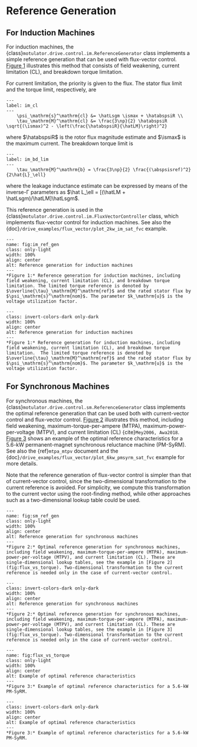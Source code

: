 # Reference Generation

## For Induction Machines

For induction machines, the {class}`motulator.drive.control.im.ReferenceGenerator` class implements a simple reference generation that can be used with flux-vector control. [Figure 1](fig:im_ref_gen) illustrates this method that consists of field weakening, current limitation (CL), and breakdown torque limitation.

For current limitation, the priority is given to the flux. The stator flux limit and the torque limit, respectively, are

```{math}
---
label: im_cl
---
    \psi_\mathrm{s}^\mathrm{cl} &= \hatLsgm \ismax + \hatabspsiR \\
    \tau_\mathrm{M}^\mathrm{cl} &= \frac{3\np}{2} \hatabspsiR \sqrt{(\ismax)^2 - \left(\frac{\hatabspsiR}{\hatLM}\right)^2}
```

where $\hatabspsiR$ is the rotor flux magnitude estimate and $\ismax$ is the maximum current. The breakdown torque limit is

```{math}
---
label: im_bd_lim
---
    \tau_\mathrm{M}^\mathrm{b} = \frac{3\np}{2} \frac{(\abspsisref)^2}{2\hat{L}_\ell} 
```

where the leakage inductance estimate can be expressed by means of the inverse-Γ parameters as $\hat L_\ell = [(\hatLM + \hatLsgm)/\hatLM]\hatLsgm$.

This reference generation is used in the {class}`motulator.drive.control.im.FluxVectorController` class, which implements flux-vector control for induction machines. See also the {doc}`/drive_examples/flux_vector/plot_2kw_im_sat_fvc` example.

```{figure} ../figs/im_ref_gen.svg
---
name: fig:im_ref_gen
class: only-light
width: 100%
align: center
alt: Reference generation for induction machines
---
*Figure 1:* Reference generation for induction machines, including field weakening, current limitation (CL), and breakdown torque limitation. The limited torque reference is denoted by $\overline{\tau}_\mathrm{M}^\mathrm{ref}$ and the rated stator flux by $\psi_\mathrm{s}^\mathrm{nom}$. The parameter $k_\mathrm{u}$ is the voltage utilization factor. 
```

```{figure} ../figs/im_ref_gen.svg
---
class: invert-colors-dark only-dark
width: 100%
align: center
alt: Reference generation for induction machines
---
*Figure 1:* Reference generation for induction machines, including field weakening, current limitation (CL), and breakdown torque limitation.  The limited torque reference is denoted by $\overline{\tau}_\mathrm{M}^\mathrm{ref}$ and the rated stator flux by $\psi_\mathrm{s}^\mathrm{nom}$. The parameter $k_\mathrm{u}$ is the voltage utilization factor. 
```

## For Synchronous Machines

For synchronous machines, the {class}`motulator.drive.control.sm.ReferenceGenerator` class implements the optimal reference generation that can be used both with current-vector control and flux-vector control. [Figure 2](fig:sm_ref_gen) illustrates this method, including field weakening, maximum-torque-per-ampere (MTPA), maximum-power-per-voltage (MTPV), and current limitation (CL) {cite}`Mey2006, Awa2018`. [Figure 3](fig:flux_vs_torque) shows an example of the optimal reference characteristics for a 5.6-kW permanent-magnet synchronous reluctance machine (PM-SyRM). See also the {ref}`mtpa_mtpv` document and the {doc}`/drive_examples/flux_vector/plot_6kw_pmsyrm_sat_fvc` example for more details.

Note that the reference generation of flux-vector control is simpler than that of current-vector control, since the two-dimensional transformation to the current reference is avoided. For simplicity, we compute this transformation to the current vector using the root-finding method, while other approaches such as a two-dimensional lookup table could be used.

```{figure} ../figs/sm_ref_gen.svg
---
name: fig:sm_ref_gen
class: only-light
width: 100%
align: center
alt: Reference generation for synchronous machines
---
*Figure 2:* Optimal reference generation for synchronous machines, including field weakening, maximum-torque-per-ampere (MTPA), maximum-power-per-voltage (MTPV), and current limitation (CL). These are single-dimensional lookup tables, see the example in [Figure 2](fig:flux_vs_torque). Two-dimensional transformation to the current reference is needed only in the case of current-vector control. 
```

```{figure} ../figs/sm_ref_gen.svg
---
class: invert-colors-dark only-dark
width: 100%
align: center
alt: Reference generation for synchronous machines
---
*Figure 2:* Optimal reference generation for synchronous machines, including field weakening, maximum-torque-per-ampere (MTPA), maximum-power-per-voltage (MTPV), and current limitation (CL). These are single-dimensional lookup tables, see the example in [Figure 3](fig:flux_vs_torque). Two-dimensional transformation to the current reference is needed only in the case of current-vector control. 
```

```{figure} ../figs/flux_vs_torque.svg
---
name: fig:flux_vs_torque
class: only-light
width: 100%
align: center
alt: Example of optimal reference characteristics
---
*Figure 3:* Example of optimal reference characteristics for a 5.6-kW PM-SyRM. 
```

```{figure} ../figs/flux_vs_torque.svg
---
class: invert-colors-dark only-dark
width: 100%
align: center
alt: Example of optimal reference characteristics
---
*Figure 3:* Example of optimal reference characteristics for a 5.6-kW PM-SyRM. 
```
